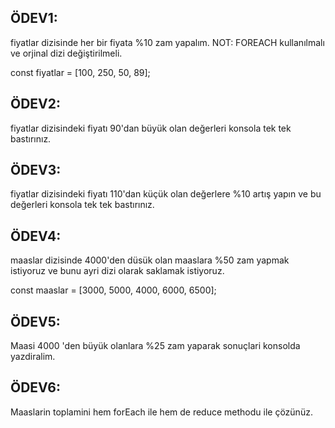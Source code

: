 ## ÖDEV1:
fiyatlar dizisinde her bir fiyata %10 zam yapalım.
NOT: FOREACH kullanılmalı ve orjinal dizi değiştirilmeli.

const fiyatlar = [100, 250, 50, 89];

## ÖDEV2:
fiyatlar dizisindeki fiyatı 90'dan büyük olan değerleri
konsola tek tek bastırınız.

## ÖDEV3:
fiyatlar dizisindeki fiyatı 110'dan küçük olan değerlere %10 artış yapın ve bu değerleri konsola tek tek bastırınız.

## ÖDEV4:
maaslar dizisinde 4000'den düsük olan maaslara %50 zam yapmak istiyoruz ve bunu ayri dizi olarak saklamak istiyoruz.

const maaslar = [3000, 5000, 4000, 6000, 6500];

## ÖDEV5:
Maasi 4000 'den büyük olanlara %25 zam yaparak sonuçlari konsolda yazdiralim.

## ÖDEV6:
Maaslarin toplamini hem forEach ile hem de reduce methodu ile çözünüz.
